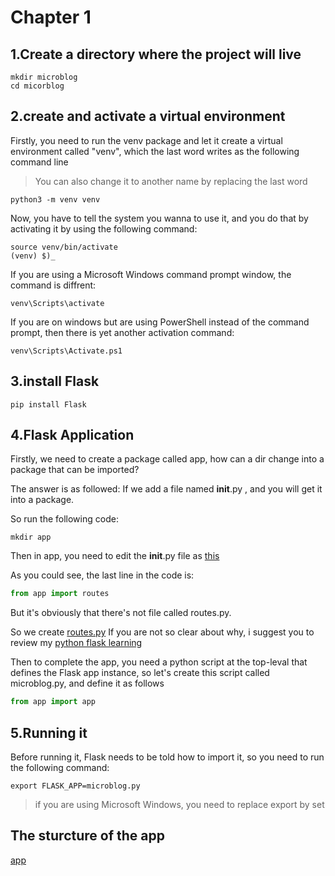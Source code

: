 # Chapter 1
## 1.Create a directory where the project will live
```shell
mkdir microblog
cd micorblog
```
## 2.create and activate a virtual environment
Firstly, you need to run the venv package and let it create a virtual environment called "venv", which the last word writes as the following command line
> You can also change it to another name by replacing the last word

```shell
python3 -m venv venv
```

Now, you have to tell the system you wanna to use it, and you do that by activating it by using the following command:
```shell
source venv/bin/activate
(venv) $)_
```
If you are using a Microsoft Windows command prompt window, the command is diffrent:
```shell
venv\Scripts\activate
```
If you are on windows but are using PowerShell instead of the command prompt, then there is yet another activation command:
```shell
venv\Scripts\Activate.ps1
```
## 3.install Flask
```shell
pip install Flask
```
## 4.Flask Application
Firstly, we need to create a package called app, how can a dir change into a package that can be imported?

The answer is  as followed: If we add a file named __init__.py , and you will get it into a package.

So run the following code:
```shell
mkdir app
```
Then in app, you need to edit the __init__.py file as [this](Code/Chapter1/microblog/app/__init__.py)

As you could see, the last line in the code is:
```python
from app import routes
```
But it's obviously that there's not file called routes.py.

So we create [routes.py](Code/Chapter1/microblog/app/routes.py)
If you are not so clear about why, i suggest you to review my [python flask learning]([README.md](https://github.com/Fanlinfeng23/Python-Flask-learning/blob/main/README.md)https://github.com/Fanlinfeng23/Python-Flask-learning/blob/main/README.md)

Then to complete the app, you need a python script at the top-leval that defines the Flask app instance, so let's create this script called microblog.py, and define it as follows
```python
from app import app
```

## 5.Running it
Before running it, Flask needs to be told how to import it, so you need to run the following command:
```shell
export FLASK_APP=microblog.py
```
> if you are using Microsoft Windows, you need to replace export by set

## The sturcture of the app
[app](Code/Chapter1/microblog)
